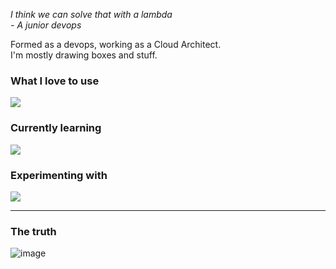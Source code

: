 *I think we can solve that with a lambda*  
*- A junior devops*

Formed as a devops, working as a Cloud Architect.  
I'm mostly drawing boxes and stuff.  

### What I love to use

[![](https://skillicons.dev/icons?i=kubernetes,docker,aws,azure,gcp,terraform,redhat,linux,gitlab,latex)](https://skillicons.dev)

### Currently learning

[![](https://skillicons.dev/icons?i=go,c,nix)](https://skillicons.dev)

### Experimenting with

[![](https://skillicons.dev/icons?i=ai,python,redis)](https://skillicons.dev)

---    

### The truth
![image](https://github.com/user-attachments/assets/c76ccede-081b-4caa-8e1a-fea48f529e56)
